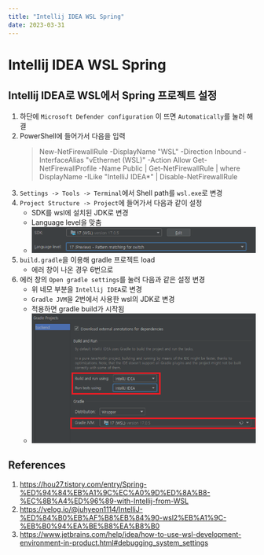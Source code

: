 ```yaml
---
title: "Intellij IDEA WSL Spring"
date: 2023-03-31
---
```


# Intellij IDEA WSL Spring

## Intellij IDEA로 WSL에서 Spring 프로젝트 설정

1. 하단에 `Microsoft Defender configuration` 이 뜨면 `Automatically`를 눌러 해결
2. PowerShell에 들어가서 다음을 입력
   > New-NetFirewallRule -DisplayName "WSL" -Direction Inbound -InterfaceAlias "vEthernet (WSL)" -Action Allow
   > Get-NetFirewallProfile -Name Public | Get-NetFirewallRule | where DisplayName -ILike "IntelliJ IDEA\*" | Disable-NetFirewallRule
3. `Settings -> Tools -> Terminal`에서 Shell path를 `wsl.exe`로 변경
4. `Project Structure -> Project`에 들어가서 다음과 같이 설정
   - SDK를 wsl에 설치된 JDK로 변경
   - Language level을 맞춤
   - ![4](./imgs/2023-03-31-2.png)
5. `build.gradle`을 이용해 gradle 프로젝트 load
   - 에러 창이 나온 경우 6번으로
6. 에러 창의 `Open gradle settings`를 눌러 다음과 같은 설정 변경
   - 위 네모 부분을 `Intellij IDEA`로 변경
   - `Gradle JVM`을 2번에서 사용한 wsl의 JDK로 변경
   - 적용하면 gradle build가 시작됨
   - ![6](./imgs/2023-03-31-1.png)

## References

1. https://hou27.tistory.com/entry/Spring-%ED%94%84%EB%A1%9C%EC%A0%9D%ED%8A%B8-%EC%8B%A4%ED%96%89-with-Intellij-from-WSL
2. https://velog.io/@juhyeon1114/IntelliJ-%ED%84%B0%EB%AF%B8%EB%84%90-wsl2%EB%A1%9C-%EB%B0%94%EA%BE%B8%EA%B8%B0
3. https://www.jetbrains.com/help/idea/how-to-use-wsl-development-environment-in-product.html#debugging_system_settings
